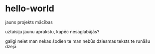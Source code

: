 # hello-world
jauns projekts mācības

uztaisiju jaunu aprakstu, kapēc nesaglabājās?

galigi neiet man nekas šodien
te man nebūs dziesmas teksts te runāšu dzejā
